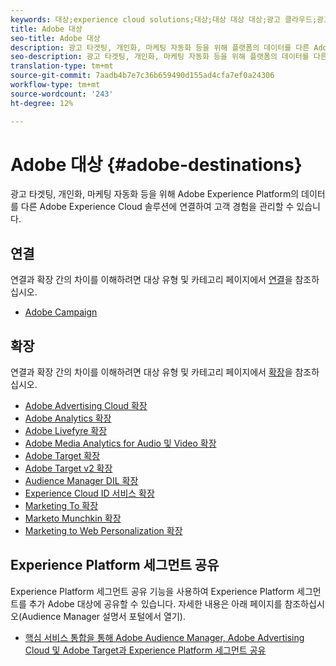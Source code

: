 ```yaml
---
keywords: 대상;experience cloud solutions;대상;대상 대상 대상;광고 클라우드;광고 클라우드audience manager;adobe target 대상;target;audience manager 대상;
title: Adobe 대상
seo-title: Adobe 대상
description: 광고 타겟팅, 개인화, 마케팅 자동화 등을 위해 플랫폼의 데이터를 다른 Adobe Experience Cloud 솔루션에 연결하여 고객 경험을 관리합니다
seo-description: 광고 타겟팅, 개인화, 마케팅 자동화 등을 위해 플랫폼의 데이터를 다른 Adobe Experience Cloud 솔루션에 연결하여 고객 경험을 관리합니다
translation-type: tm+mt
source-git-commit: 7aadb4b7e7c36b659490d155ad4cfa7ef0a24306
workflow-type: tm+mt
source-wordcount: '243'
ht-degree: 12%

---
```



# Adobe 대상 {#adobe-destinations}

광고 타겟팅, 개인화, 마케팅 자동화 등을 위해 Adobe Experience Platform의 데이터를 다른 Adobe Experience Cloud 솔루션에 연결하여 고객 경험을 관리할 수 있습니다.

## 연결

연결과 확장 간의 차이를 이해하려면 대상 유형 및 카테고리 페이지에서 [연결](../../destination-types.md#connections)을 참조하십시오.

- [Adobe Campaign](../email-marketing/adobe-campaign.md)

## 확장

연결과 확장 간의 차이를 이해하려면 대상 유형 및 카테고리 페이지에서 [확장](../../destination-types.md#extensions)을 참조하십시오.

- [Adobe Advertising Cloud 확장](../advertising/adobe-advertising-cloud.md)
- [Adobe Analytics 확장](../analytics/adobe-analytics.md)
- [Adobe Livefyre 확장](../social/adobe-livefyre.md)
- [Adobe Media Analytics for Audio 및 Video 확장](../analytics/adobe-video-analytics.md)
- [Adobe Target 확장](../personalization/adobe-target.md)
- [Adobe Target v2 확장](../personalization/adobe-target-v2.md)
- [Audience Manager DIL 확장](../data-management/aam-dil-extension.md)
- [Experience Cloud ID 서비스 확장](../personalization/adobe-ecid.md)
- [Marketing To 확장](../email/marketo.md)
- [Marketo Munchkin 확장](../email/marketo-munchkin.md)
- [Marketing to Web Personalization 확장](../personalization/marketo-web-personalization.md)

## Experience Platform 세그먼트 공유

Experience Platform 세그먼트 공유 기능을 사용하여 Experience Platform 세그먼트를 추가 Adobe 대상에 공유할 수 있습니다. 자세한 내용은 아래 페이지를 참조하십시오(Audience Manager 설명서 포털에서 열기).

- [핵심 서비스 통합을 통해 Adobe Audience Manager, Adobe Advertising Cloud 및 Adobe Target과 Experience Platform 세그먼트 공유](https://experienceleague.adobe.com/docs/audience-manager/user-guide/implementation-integration-guides/integration-experience-platform/aam-aep-audience-sharing.html)